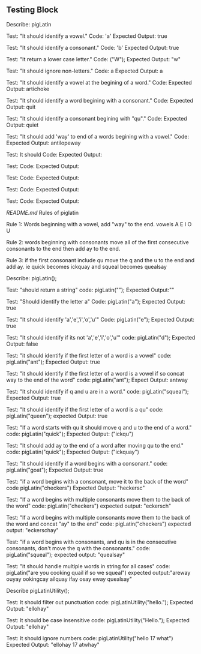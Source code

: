 ## Testing Block

Describe: pigLatin


Test: "It should identify a vowel." 
Code: 'a'
Expected Output: true

Test: "It should identify a consonant."
Code: 'b'
Expected Output: true

Test: "It return a lower case letter."
Code: ("W");
Expected Output: "w"

Test: "It should ignore non-letters." 
Code: a
Expected Output: a

Test: "It should identify a vowel at the begining of a word." 
Code: 
Expected Output: artichoke

Test: "It should identify a word begining with a consonant." 
Code: 
Expected Output: quit

Test: "It should identify a consonant begining with "qu"." 
Code: 
Expected Output: quiet

Test: "It should add 'way' to end of a words begining with a vowel."
Code: 
Expected Output: antilopeway

Test: It should 
Code: 
Expected Output:

Test: 
Code: 
Expected Output:

Test: 
Code: 
Expected Output:

Test: 
Code: 
Expected Output:

Test: 
Code: 
Expected Output:



































 _README.md_
Rules of piglatin 

Rule 1: 
Words beginning with a vowel, add "way" to the end. vowels A E I O U

Rule 2: 
words beginning with consonants move all of the first consecutive consonants to the end then add ay to the end.

Rule 3: 
if the first consonant include qu move the q and the u to the end and add ay. ie quick becomes ickquay and squeal becomes quealsay




Describe: pigLatin();

Test: "should return a string" 
code: pigLatin(""); 
Expected Output:""

Test: "Should identify the letter a" 
Code: pigLatin("a"); 
Expected Output: true

Test: "It should identify 'a','e','i','o','u'" Code: pigLatin("e"); Expected Output: true

Test: "It should identify if its not 'a','e','i','o','u'" code: pigLatin("d"); Expected Output: false

Test: "it should identify if the first letter of a word is a vowel" code: pigLatin("ant"); Expected Output: true

Test: "it should identify if the first letter of a word is a vowel if so concat way to the end of the word" code: pigLatin("ant"); Expect Output: antway

Test: "It should identify if q and u are in a word." code: pigLatin("squeal"); Expected Output: true

Test: "It should identify if the first letter of a word is a qu" code: pigLatin("queen"); expected Output: true

Test: "If a word starts with qu it should move q and u to the end of a word." code: pigLatin("quick"); Expected Output: ("ickqu")

Test: "It should add ay to the end of a word after moving qu to the end." code: pigLatin("quick"); Expected Output: ("ickquay")

Test: "It should identify if a word begins with a consonant." code: pigLatin("goat"); Expected Output: true

Test: "if a word begins with a consonant, move it to the back of the word" code pigLatin("checkers") Expected Output: "heckersc"

Test: "If a word begins with multiple consonants move them to the back of the word" code: pigLatin("checkers") expected output: "eckersch"

Test: "If a word begins with multiple consonants move them to the back of the word and concat "ay" to the end" code: pigLatin("checkers") expected output: "eckerschay"

Test: "if a word begins with consonants, and qu is in the consecutive consonants, don't move the q with the consonants." code: pigLatin("squeal"); expected output: "quealsay"

Test: "it should handle multiple words in string for all cases" code: pigLatin("are you cooking quail if so we squeal") expected output:"areway ouyay ookingcay ailquay ifay osay eway quealsay"



Describe pigLatinUtility();

Test: It should filter out punctuation code: pigLatinUtility("hello."); Expected Output: "ellohay"

Test: It should be case insensitive code: pigLatinUtility("Hello."); Expected Output: "ellohay"

Test: It should ignore numbers code: pigLatinUtility("hello 17 what") Expected Output: "ellohay 17 atwhay"
